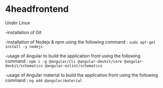 # 4headfrontend

*Under Linux*

-installation of Git

-installation of Nodejs & npm using the following command : ```sudo apt-get install -y nodejs```

-usage of Angular to build the application front using the following command :  ```npm i -g @angular/cli @angular-devkit/core @angular-devkit/schematics @angular-eslint/schematics```

-usage of Angular material to build the application front using the following command : ```ng add @angular/material```
